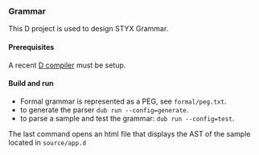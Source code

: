 ### Grammar

This D project is used to design STYX Grammar.

#### Prerequisites

A recent [D compiler](https://dlang.org/download.html#dmd) must be setup.

#### Build and run

- Formal grammar is represented as a PEG, see `formal/peg.txt`.
- to generate the parser `dub run --config=generate`.
- to parse a sample and test the grammar: `dub run --config=test`.

The last command opens an html file that displays the AST of the sample located in `source/app.d`
